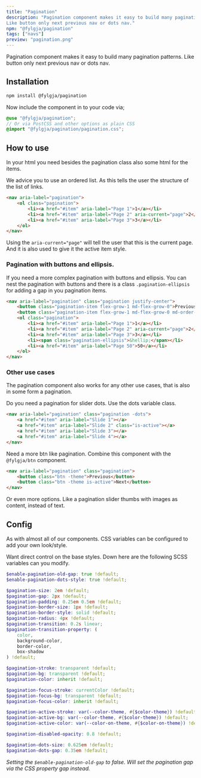 ```yaml
---
title: "Pagination"
description: "Pagination component makes it easy to build many pagination patterns.
Like button only next previous nav or dots nav."
npm: "@fylgja/pagination"
tags: ["navs"]
preview: "pagination.png"
---
```


Pagination component makes it easy to build many pagination patterns.
Like button only next previous nav or dots nav.

## Installation

```bash
npm install @fylgja/pagination
```

Now include the component in to your code via;

```scss
@use "@fylgja/pagination";
// Or via PostCSS and other options as plain CSS
@import "@fylgja/pagination/pagination.css";
```

## How to use

In your html you need besides the pagination class also some html for the items.

We advice you to use an ordered list.
As this tells the user the structure of the list of links.

```html
<nav aria-label="pagination">
    <ol class="pagination">
        <li><a href="#item" aria-label="Page 1">1</a></li>
        <li><a href="#item" aria-label="Page 2" aria-current="page">2</a></li>
        <li><a href="#item" aria-label="Page 3">3</a></li>
    </ol>
</nav>
```

Using the `aria-current="page"`
will tell the user that this is the current page.
And it is also used to give it the active item style.

### Pagination with buttons and ellipsis.

If you need a more complex pagination with buttons and ellipsis.
You can nest the pagination with buttons
and there is a class `.pagination-ellipsis`
for adding a gap in you pagination items.

```html
<nav aria-label="pagination" class="pagination justify-center">
    <button class="pagination-item flex-grow-1 md-flex-grow-0">Previous</button>
    <button class="pagination-item flex-grow-1 md-flex-grow-0 md-order-last">Next</button>
    <ol class="pagination">
        <li><a href="#item" aria-label="Page 1">1</a></li>
        <li><a href="#item" aria-label="Page 2" aria-current="page">2</a></li>
        <li><a href="#item" aria-label="Page 3">3</a></li>
        <li><span class="pagination-ellipsis">&hellip;</span></li>
        <li><a href="#item" aria-label="Page 50">50</a></li>
    </ol>
</nav>
```

### Other use cases

The pagination component also works for any other use cases,
that is also in some form a pagination.

Do you need a pagination for slider dots.
Use the dots variable class.


```html
<nav aria-label="pagination" class="pagination -dots">
    <a href="#item" aria-label="Slide 1"></a>
    <a href="#item" aria-label="Slide 2" class="is-active"></a>
    <a href="#item" aria-label="Slide 3"></a>
    <a href="#item" aria-label="Slide 4"></a>
</nav>
```

Need a more btn like pagination.
Combine this component with the `@fylgja/btn` component.

```html
<nav aria-label="pagination" class="pagination">
    <button class="btn -theme">Previous</button>
    <button class="btn -theme is-active">Next</button>
</nav>
```

Or even more options.
Like a pagination slider thumbs with images as content, instead of text.

## Config

As with almost all of our components.
CSS variables can be configured to add your own look/style.

Want direct control on the base styles.
Down here are the following SCSS variables can you modify.

```scss
$enable-pagination-old-gap: true !default;
$enable-pagination-dots-style: true !default;

$pagination-size: 2em !default;
$pagination-gap: 2px !default;
$pagination-padding: 0.25em 0.5em !default;
$pagination-border-size: 1px !default;
$pagination-border-style: solid !default;
$pagination-radius: 4px !default;
$pagination-transition: 0.2s linear;
$pagination-transition-property: (
    color,
    background-color,
    border-color,
    box-shadow
) !default;

$pagination-stroke: transparent !default;
$pagination-bg: transparent !default;
$pagination-color: inherit !default;

$pagination-focus-stroke: currentColor !default;
$pagination-focus-bg: transparent !default;
$pagination-focus-color: inherit !default;

$pagination-active-stroke: var(--color-theme, #{$color-theme}) !default;
$pagination-active-bg: var(--color-theme, #{$color-theme}) !default;
$pagination-active-color: var(--color-on-theme, #{$color-on-theme}) !default;

$pagination-disabled-opacity: 0.8 !default;

$pagination-dots-size: 0.625em !default;
$pagination-dots-gap: 0.35em !default;
```

_Setting the `$enable-pagination-old-gap` to false._
_Will set the pagination gap via the CSS property gap instead._

